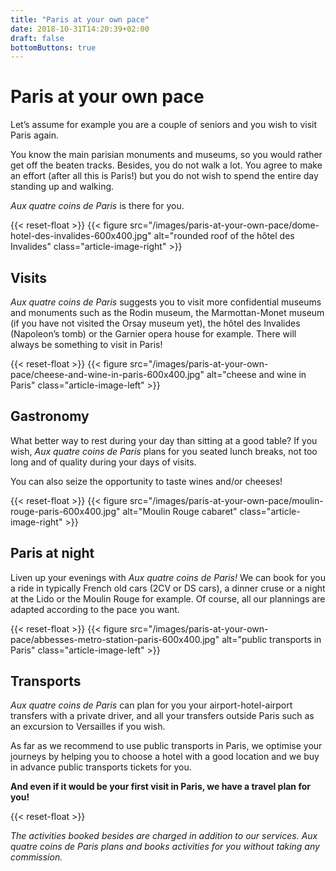 ```yaml
---
title: "Paris at your own pace"
date: 2018-10-31T14:20:39+02:00
draft: false
bottomButtons: true
---
```


# Paris at your own pace

Let’s assume for example you are a couple of seniors and you wish to visit Paris again.

You know the main parisian monuments and museums, so you would rather get off the beaten tracks. Besides, you do not walk a lot. You agree to make an effort (after all this is Paris!) but you do not wish to spend the entire day standing up and walking.

*Aux quatre coins de Paris* is there for you.

{{< reset-float >}}
{{< figure src="/images/paris-at-your-own-pace/dome-hotel-des-invalides-600x400.jpg"
alt="rounded roof of the hôtel des Invalides" class="article-image-right" >}}

## Visits

*Aux quatre coins de Paris* suggests you to visit more confidential museums and monuments such as the Rodin museum, the Marmottan-Monet museum (if you have not visited the Orsay museum yet), the hôtel des Invalides (Napoleon’s tomb) or the Garnier opera house for example. There will always be something to visit in Paris!

{{< reset-float >}}
{{< figure src="/images/paris-at-your-own-pace/cheese-and-wine-in-paris-600x400.jpg"
alt="cheese and wine in Paris" class="article-image-left" >}}

## Gastronomy

What better way to rest during your day than sitting at a good table? If you wish, *Aux quatre coins de Paris* plans for you seated lunch breaks, not too long and of quality during your days of visits.

You can also seize the opportunity to taste wines and/or cheeses!

{{< reset-float >}}
{{< figure src="/images/paris-at-your-own-pace/moulin-rouge-paris-600x400.jpg"
alt="Moulin Rouge cabaret" class="article-image-right" >}}

## Paris at night

Liven up your evenings with *Aux quatre coins de Paris!* We can book for you a ride in typically French old cars (2CV or DS cars), a dinner cruse or a night at the Lido or the Moulin Rouge for example. Of course, all our plannings are adapted according to the pace you want.

{{< reset-float >}}
{{< figure src="/images/paris-at-your-own-pace/abbesses-metro-station-paris-600x400.jpg"
alt="public transports in Paris" class="article-image-left" >}}

## Transports

*Aux quatre coins de Paris* can plan for you your airport-hotel-airport transfers with a private driver, and all your transfers outside Paris such as an excursion to Versailles if you wish.

As far as we recommend to use public transports in Paris, we optimise your journeys by helping you to choose a hotel with a good location and we buy in advance public transports tickets for you.


**And even if it would be your first visit in Paris, we have a travel plan for you!**

{{< reset-float >}}

*The activities booked besides are charged in addition to our services. Aux quatre coins de Paris plans and books activities for you without taking any commission.*
